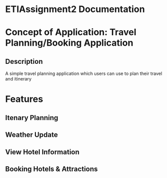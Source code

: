 # ETIAssignment2 Documentation

<h1> Concept of Application: Travel Planning/Booking Application </h1>

<h2> Description </h2>
<p> A simple travel planning application which users can use to plan their travel and itinerary </p>

<h1> Features </h1>

<h2> Itenary Planning </h2>
<h2> Weather Update </h2>
<h2> View Hotel Information </h2>
<h2> Booking Hotels & Attractions </h2>
